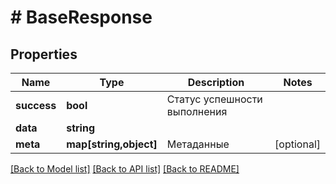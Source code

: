 # # BaseResponse

## Properties

Name | Type | Description | Notes
------------ | ------------- | ------------- | -------------
**success** | **bool** | Статус успешности выполнения |
**data** | **string** |  |
**meta** | **map[string,object]** | Метаданные | [optional]

[[Back to Model list]](../../README.md#models) [[Back to API list]](../../README.md#endpoints) [[Back to README]](../../README.md)
